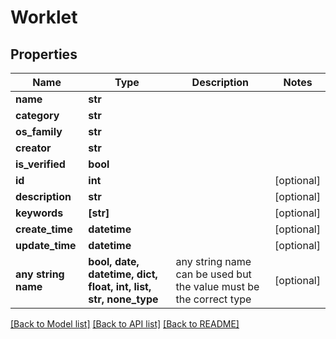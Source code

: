 # Worklet


## Properties
Name | Type | Description | Notes
------------ | ------------- | ------------- | -------------
**name** | **str** |  | 
**category** | **str** |  | 
**os_family** | **str** |  | 
**creator** | **str** |  | 
**is_verified** | **bool** |  | 
**id** | **int** |  | [optional] 
**description** | **str** |  | [optional] 
**keywords** | **[str]** |  | [optional] 
**create_time** | **datetime** |  | [optional] 
**update_time** | **datetime** |  | [optional] 
**any string name** | **bool, date, datetime, dict, float, int, list, str, none_type** | any string name can be used but the value must be the correct type | [optional]

[[Back to Model list]](../README.md#documentation-for-models) [[Back to API list]](../README.md#documentation-for-api-endpoints) [[Back to README]](../README.md)


